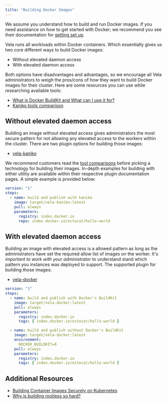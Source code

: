 ```yaml
---
title: "Building Docker Images"
---
```


We assume you understand how to build and run Docker images. If you need assistance on how to get started with Docker; we recommend you see their documentation for [getting set up](https://docs.docker.com/get-started/).

Vela runs all workloads within Docker containers. Which essentially gives us two core different ways to build Docker images:

* Without elevated daemon access
* With elevated daemon access

Both options have disadvantages and advantages, so we encourage all Vela administrators to weigh the pros/cons of how they want to build Docker images for their cluster. Here are some resources you can use while researching available tools:

* [What is Docker BuildKit and What can I use it for?](https://brianchristner.io/what-is-docker-buildkit/)
* [Kaniko tools comparison](https://github.com/GoogleContainerTools/kaniko#comparison-with-other-tools)

## Without elevated daemon access

Building an image without elevated access gives administrators the most secure pattern for not allowing any elevated access to the workers within the cluster. There are two plugin options for building those images:

* [vela-kaniko](/docs/usage/plugins/registry/Kaniko.md)

We recommend customers read the [tool comparisons](/usage/docker/#additional-resources) before picking a technology for building their images. In-depth examples for building with either utility are available within their respective plugin documentation pages. A simple example is provided below:

```yaml
version: "1"
steps:
  - name: build and publish with kaniko
    image: target/vela-kaniko:latest
    pull: always
    parameters:
      registry: index.docker.io
      repo: index.docker.io/octocat/hello-world
```

## With elevated daemon access

Building an image with elevated access is a allowed pattern as long as the administrators have set the required allow list of images on the worker. It's *important to work with your administrator* to understand stand which pattern you instances was deployed to support. The supported plugin for building those images:

* [vela-docker](/docs/usage/plugins/registry/Docker.md)

```yaml
version: "1"
steps:
  - name: build and publish with Docker's BuildKit
    image: target/vela-docker:latest
    pull: always
    parameters:
      registry: index.docker.io
      tags: [ index.docker.io/octocat/hello-world ]

  - name: build and publish without Docker's BuildKit
    image: target/vela-docker:latest
    environment:
      DOCKER_BUILDKIT=0   
    pull: always
    parameters:
      registry: index.docker.io
      tags: [ index.docker.io/octocat/hello-world ]
```

## Additional Resources

* [Building Container Images Securely on Kubernetes](https://blog.jessfraz.com/post/building-container-images-securely-on-kubernetes/)
* [Why is building rootless so hard?](https://github.com/opencontainers/runc/pull/1692)
